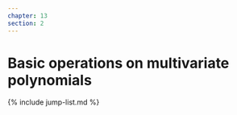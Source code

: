 ```yaml
---
chapter: 13
section: 2
---
```


# Basic operations on multivariate polynomials

{% include jump-list.md %}

